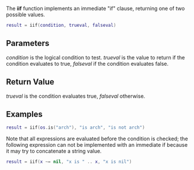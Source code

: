 The **iif** function implements an immediate "if" clause, returning one of two possible values.

```lua
result = iif(condition, trueval, falseval)
```

## Parameters ##

*condition* is the logical condition to test. *trueval* is the value to return if the condition evaluates to true, *falseval* if the condition evaluates false.

## Return Value ##

*trueval* is the condition evaluates true, *falseval* otherwise.

## Examples ##

```lua
result = iif(os.is("arch"), "is arch", "is not arch")
```

Note that all expressions are evaluated before the condition is checked; the following expression can not be implemented with an immediate if because it may try to concatenate a string value.

```lua
result = iif(x ~= nil, "x is " .. x, "x is nil")
```
